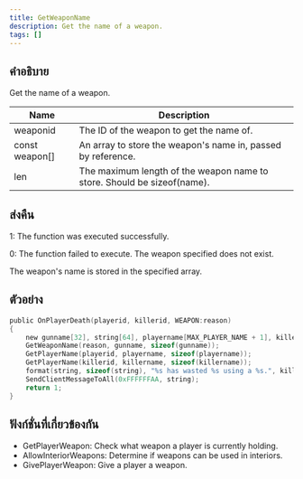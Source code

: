 ```yaml
---
title: GetWeaponName
description: Get the name of a weapon.
tags: []
---
```


## คำอธิบาย

Get the name of a weapon.

| Name           | Description                                                             |
| -------------- | ----------------------------------------------------------------------- |
| weaponid       | The ID of the weapon to get the name of.                                |
| const weapon[] | An array to store the weapon's name in, passed by reference.            |
| len            | The maximum length of the weapon name to store. Should be sizeof(name). |

## ส่งคืน

1: The function was executed successfully.

0: The function failed to execute. The weapon specified does not exist.

The weapon's name is stored in the specified array.

## ตัวอย่าง

```c
public OnPlayerDeath(playerid, killerid, WEAPON:reason)
{
    new gunname[32], string[64], playername[MAX_PLAYER_NAME + 1], killername[MAX_PLAYER_NAME + 1];
    GetWeaponName(reason, gunname, sizeof(gunname));
    GetPlayerName(playerid, playername, sizeof(playername));
    GetPlayerName(killerid, killername, sizeof(killername));
    format(string, sizeof(string), "%s has wasted %s using a %s.", killername, playername, gunname);
    SendClientMessageToAll(0xFFFFFFAA, string);
    return 1;
}
```

## ฟังก์ชั่นที่เกี่ยวข้องกัน

- GetPlayerWeapon: Check what weapon a player is currently holding.
- AllowInteriorWeapons: Determine if weapons can be used in interiors.
- GivePlayerWeapon: Give a player a weapon.

